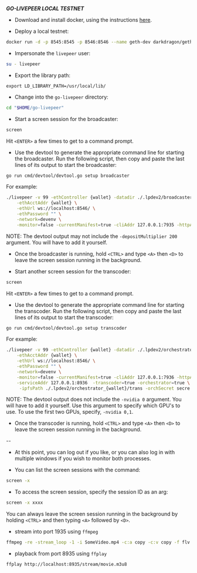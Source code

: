 ***GO-LIVEPEER LOCAL TESTNET***

* Download and install docker, using the instructions [here](https://www.digitalocean.com/community/tutorials/how-to-install-and-use-docker-on-ubuntu-18-04).

* Deploy a local testnet:

```bash
docker run -d -p 8545:8545 -p 8546:8546 --name geth-dev darkdragon/geth-with-livepeer-protocol:pm 
```

* Impersonate the `livepeer` user:

```bash
su - livepeer
```

* Export the library path:

```
export LD_LIBRARY_PATH=/usr/local/lib/
```

* Change into the `go-livepeer` directory:

```bash
cd "$HOME/go-livepeer"
```

* Start a screen session for the broadcaster:

```bash
screen
```

Hit `<ENTER>` a few times to get to a command prompt.

* Use the devtool to generate the appropriate command line for starting the broadcaster.  Run the following script, then copy and paste the last lines of its output to start the broadcaster:

```bash
go run cmd/devtool/devtool.go setup broadcaster 
```

For example:

```bash
./livepeer -v 99 -ethController {wallet} -datadir ./.lpdev2/broadcaster_{wallet} \
    -ethAcctAddr {wallet} \
    -ethUrl ws://localhost:8546/ \
    -ethPassword "" \
    -network=devenv \
    -monitor=false -currentManifest=true -cliAddr 127.0.0.1:7935 -httpAddr 127.0.0.1:8935  -broadcaster=true -rtmpAddr 127.0.0.1:1935 -depositMultiplier 200
```

NOTE: The devtool output may not include the `-depositMultiplier 200` argument.  You will have to add it yourself.

* Once the broadcaster is running, hold `<CTRL>` and type `<A>` then `<D>` to leave the screen session running in the background.

* Start another screen session for the transcoder:

```bash
screen
```

Hit `<ENTER>` a few times to get to a command prompt.

* Use the devtool to generate the appropriate command line for starting the transcoder.  Run the following script, then copy and paste the last lines of its output to start the transcoder:

```bash
go run cmd/devtool/devtool.go setup transcoder 
```

For example:

```bash
./livepeer -v 99 -ethController {wallet} -datadir ./.lpdev2/orchestrator_{wallet} \
    -ethAcctAddr {wallet} \
    -ethUrl ws://localhost:8546/ \
    -ethPassword "" \
    -network=devenv \
    -monitor=false -currentManifest=true -cliAddr 127.0.0.1:7936 -httpAddr 127.0.0.1:8936  -initializeRound true \
    -serviceAddr 127.0.0.1:8936  -transcoder=true -orchestrator=true \
     -ipfsPath ./.lpdev2/orchestrator_{wallet}/trans -orchSecret secre -pricePerUnit 1 -nvidia 0
```

NOTE: The devtool output does not include the `-nvidia 0` argument.  You will have to add it yourself.  Use this argument to specify which GPU's to use.  To use the first two GPUs, specify, `-nvidia 0,1`.

* Once the transcoder is running, hold `<CTRL>` and type `<A>` then `<D>` to leave the screen session running in the background.

--

* At this point, you can log out if you like, or you can also log in with multiple windows if you wish to monitor both processes.

* You can list the screen sessions with the command:

```bash
screen -x
```

* To access the screen session, specify the session ID as an arg:

```bash
screen -x xxxx
```

You can always leave the screen session running in the background by holding `<CTRL>` and then typing `<A>` followed by `<D>`.

* stream into port 1935 using `ffmpeg`

```bash
ffmpeg -re -stream_loop -1 -i SomeVideo.mp4 -c:a copy -c:v copy -f flv rtmp://localhost:1935/movie
```

* playback from port 8935 using `ffplay`

```bash
ffplay http://localhost:8935/stream/movie.m3u8
```
